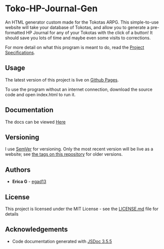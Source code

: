 # Toko-HP-Journal-Gen

An HTML generator custom made for the Tokotas ARPG. This simple-to-use website will take your database of Tokotas, and allow you to generate a pre-formatted HP Journal for any of your Tokotas with the click of a button! It should save you lots of time and maybe even some visits to corrections.

For more detail on what this program is meant to do, read the [Project Specifications](https://github.com/egad13/Toko-HP-Journal-Gen/tree/master/docs/PROJECT_SPECIFICATIONS.md).

## Usage

The latest version of this project is live on [Github Pages](https://egad13.github.io/Toko-HP-Journal-Gen/).

To use the program without an internet connection, download the source code and open index.html to run it.

## Documentation

The docs can be viewed [Here](https://egad13.github.io/Toko-HP-Journal-Gen/docs/code_documentation/index.html)

## Versioning

I use [SemVer](http://semver.org/) for versioning. Only the most recent version will be live as a website; see [the tags on this repository](https://github.com/egadG13/Toko-HP-Journal-Gen/tags) for older versions.

## Authors

* **Erica G** - [egad13](https://github.com/egad13)

## License

This project is licensed under the MIT License - see the [LICENSE.md](LICENSE.md) file for details

## Acknowledgements

* Code documentation generated with [JSDoc 3.5.5](https://github.com/jsdoc3/jsdoc)
